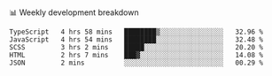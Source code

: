 📊 Weekly development breakdown
<!--START_SECTION:waka-->
```text
TypeScript   4 hrs 58 mins   ████████▒░░░░░░░░░░░░░░░░   32.96 % 
JavaScript   4 hrs 54 mins   ████████░░░░░░░░░░░░░░░░░   32.48 % 
SCSS         3 hrs 2 mins    █████░░░░░░░░░░░░░░░░░░░░   20.20 % 
HTML         2 hrs 7 mins    ███▓░░░░░░░░░░░░░░░░░░░░░   14.08 % 
JSON         2 mins          ░░░░░░░░░░░░░░░░░░░░░░░░░   00.29 % 
```
<!--END_SECTION:waka-->
